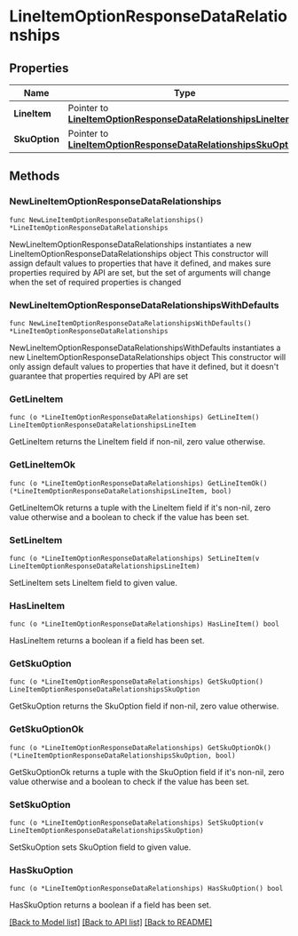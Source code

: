 # LineItemOptionResponseDataRelationships

## Properties

Name | Type | Description | Notes
------------ | ------------- | ------------- | -------------
**LineItem** | Pointer to [**LineItemOptionResponseDataRelationshipsLineItem**](LineItemOptionResponseDataRelationshipsLineItem.md) |  | [optional] 
**SkuOption** | Pointer to [**LineItemOptionResponseDataRelationshipsSkuOption**](LineItemOptionResponseDataRelationshipsSkuOption.md) |  | [optional] 

## Methods

### NewLineItemOptionResponseDataRelationships

`func NewLineItemOptionResponseDataRelationships() *LineItemOptionResponseDataRelationships`

NewLineItemOptionResponseDataRelationships instantiates a new LineItemOptionResponseDataRelationships object
This constructor will assign default values to properties that have it defined,
and makes sure properties required by API are set, but the set of arguments
will change when the set of required properties is changed

### NewLineItemOptionResponseDataRelationshipsWithDefaults

`func NewLineItemOptionResponseDataRelationshipsWithDefaults() *LineItemOptionResponseDataRelationships`

NewLineItemOptionResponseDataRelationshipsWithDefaults instantiates a new LineItemOptionResponseDataRelationships object
This constructor will only assign default values to properties that have it defined,
but it doesn't guarantee that properties required by API are set

### GetLineItem

`func (o *LineItemOptionResponseDataRelationships) GetLineItem() LineItemOptionResponseDataRelationshipsLineItem`

GetLineItem returns the LineItem field if non-nil, zero value otherwise.

### GetLineItemOk

`func (o *LineItemOptionResponseDataRelationships) GetLineItemOk() (*LineItemOptionResponseDataRelationshipsLineItem, bool)`

GetLineItemOk returns a tuple with the LineItem field if it's non-nil, zero value otherwise
and a boolean to check if the value has been set.

### SetLineItem

`func (o *LineItemOptionResponseDataRelationships) SetLineItem(v LineItemOptionResponseDataRelationshipsLineItem)`

SetLineItem sets LineItem field to given value.

### HasLineItem

`func (o *LineItemOptionResponseDataRelationships) HasLineItem() bool`

HasLineItem returns a boolean if a field has been set.

### GetSkuOption

`func (o *LineItemOptionResponseDataRelationships) GetSkuOption() LineItemOptionResponseDataRelationshipsSkuOption`

GetSkuOption returns the SkuOption field if non-nil, zero value otherwise.

### GetSkuOptionOk

`func (o *LineItemOptionResponseDataRelationships) GetSkuOptionOk() (*LineItemOptionResponseDataRelationshipsSkuOption, bool)`

GetSkuOptionOk returns a tuple with the SkuOption field if it's non-nil, zero value otherwise
and a boolean to check if the value has been set.

### SetSkuOption

`func (o *LineItemOptionResponseDataRelationships) SetSkuOption(v LineItemOptionResponseDataRelationshipsSkuOption)`

SetSkuOption sets SkuOption field to given value.

### HasSkuOption

`func (o *LineItemOptionResponseDataRelationships) HasSkuOption() bool`

HasSkuOption returns a boolean if a field has been set.


[[Back to Model list]](../README.md#documentation-for-models) [[Back to API list]](../README.md#documentation-for-api-endpoints) [[Back to README]](../README.md)


